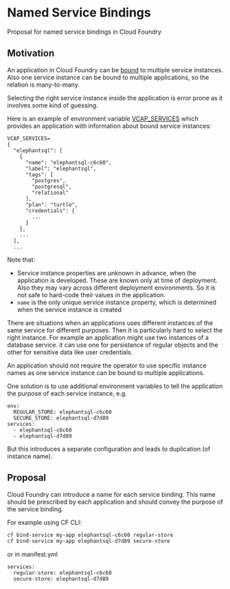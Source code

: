 # Named Service Bindings
Proposal for named service bindings in Cloud Foundry

## Motivation

An application in Cloud Foundry can be [bound][1] to multiple service instances.
Also one service instance can be bound to multiple applications, so the relation is many-to-many.

Selecting the right service instance inside the application is error prone as it involves some kind of guessing.

Here is an example of environment variable [VCAP_SERVICES] which provides an application with information about bound service instances:
```
VCAP_SERVICES=
{
  "elephantsql": [
    {
      "name": "elephantsql-c6c60",
      "label": "elephantsql",
      "tags": [
        "postgres",
        "postgresql",
        "relational"
      ],
      "plan": "turtle",
      "credentials": {
        ...
      }
    },
    ...
  ],
  ...
```
Note that:
* Service instance properties are unknown in advance, when the application is developed. These are known only at time of deployment. Also they may vary across different deployment environments. So it is not safe to hard-code their values in the application.
* `name` is the only unique service instance property, which is determined when the service instance is created

There are situations when an applications uses different instances of the same service for different purposes. Then it is particularly hard to select the right instance. For example an application might use two instances of a database service. it can use one for persistance of regular objects and the other for sensitive data like user credentials.

An application should not require the operator to use specific instance names as one service instance can be bound to multiple applications.

One solution is to use additional environment variables to tell the application the purpose of each service instance, e.g.
```
env:
  REGULAR_STORE: elephantsql-c6c60
  SECURE_STORE: elephantsql-d7d89
services:
  - elephantsql-c6c60
  - elephantsql-d7d89
```
But this introduces a separate configuration and leads to duplication (of instance name).

## Proposal

Cloud Foundry can introduce a name for each service binding. This name should be prescribed by each application and should convey the purpose of the service binding.

For example using CF CLI:
```sh
cf bind-service my-app elephantsql-c6c60 regular-store
cf bind-service my-app elephantsql-d7d89 secure-store
```
or in manifest.yml
```
services:
  regular-store: elephantsql-c6c60
  secure-store: elephantsql-d7d89
```


[1]: http://docs.cloudfoundry.org/devguide/services/application-binding.html
[VCAP_SERVICES]: http://docs.cloudfoundry.org/devguide/deploy-apps/environment-variable.html#VCAP-SERVICES
